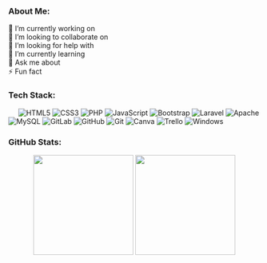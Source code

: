 ### About Me:

🔭 I’m currently working on
<br>
👯 I’m looking to collaborate on
<br>
🤝 I’m looking for help with
<br>
🌱 I’m currently learning
<br>
💬 Ask me about
<br>
⚡ Fun fact

### Tech Stack:

<div align="left">

&nbsp;&nbsp;&nbsp;&nbsp;
<img src="https://img.shields.io/badge/-HTML5-141414?style=flat&logo=html5" alt="HTML5" />
<img src="https://img.shields.io/badge/-CSS3-141414?style=flat&logo=css3" alt="CSS3" />
<img src="https://img.shields.io/badge/-PHP-141414?style=flat&logo=php" alt="PHP" />
<img src="https://img.shields.io/badge/-JavaScript-141414?style=flat&logo=javascript" alt="JavaScript" />
<img src="https://img.shields.io/badge/-Bootstrap-141414?style=flat&logo=bootstrap" alt="Bootstrap" />
<img src="https://img.shields.io/badge/-Laravel-141414?style=flat&logo=laravel" alt="Laravel" />
<img src="https://img.shields.io/badge/-Apache-141414?style=flat&logo=apache" alt="Apache" />
<img src="https://img.shields.io/badge/-MySQL-141414?style=flat&logo=mysql" alt="MySQL" />
<img src="https://img.shields.io/badge/-GitLab-141414?style=flat&logo=gitlab" alt="GitLab" />
<img src="https://img.shields.io/badge/-GitHub-141414?style=flat&logo=github" alt="GitHub" />
<img src="https://img.shields.io/badge/-Git-141414?style=flat&logo=git" alt="Git" />
<img src="https://img.shields.io/badge/-Canva-141414?style=flat&logo=canva" alt="Canva" />
<img src="https://img.shields.io/badge/-Trello-141414?style=flat&logo=trello" alt="Trello" />
<img src="https://img.shields.io/badge/-Windows-141414?style=flat&logo=windows" alt="Windows" />

</div>

### GitHub Stats:

<p align="center">
  <img src="https://github-readme-stats.vercel.app/api?username=rylieo&theme=github_dark&hide_border=true&include_all_commits=false&count_private=true" height="200px"/>
  <img src="https://github-readme-stats.vercel.app/api/top-langs/?username=rylieo&theme=github_dark&hide_border=true&include_all_commits=false&count_private=true&layout=compact" height="200px"/>
</p>